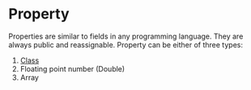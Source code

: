 # Property
Properties are similar to fields in any programming language. They are always public and reassignable. Property  can be either of three types:
1. [Class](Class.md)
2. Floating point number (Double)
3. Array